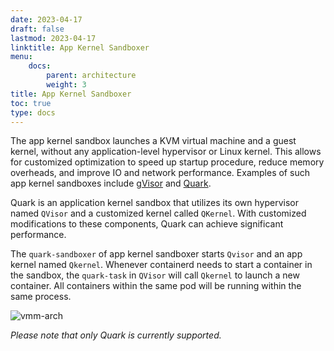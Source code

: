 ```yaml
---
date: 2023-04-17
draft: false
lastmod: 2023-04-17
linktitle: App Kernel Sandboxer
menu:
    docs:
        parent: architecture
        weight: 3
title: App Kernel Sandboxer
toc: true
type: docs
---
```


The app kernel sandbox launches a KVM virtual machine and a guest kernel, without any application-level hypervisor or Linux kernel. This allows for customized optimization to speed up startup procedure, reduce memory overheads, and improve IO and network performance. Examples of such app kernel sandboxes include [gVisor](https://gvisor.dev/) and [Quark](https://github.com/QuarkContainer/Quark).

Quark is an application kernel sandbox that utilizes its own hypervisor named `QVisor` and a customized kernel called `QKernel`. With customized modifications to these components, Quark can achieve significant performance.

The `quark-sandboxer` of app kernel sandboxer starts `Qvisor` and an app kernel named `Qkernel`. Whenever containerd needs to start a container in the sandbox, the `quark-task` in `QVisor` will call `Qkernel` to launch a new container. All containers within the same pod will be running within the same process.

![vmm-arch](/img/docs/architecture/quark-arch.png)

*Please note that only Quark is currently supported.*